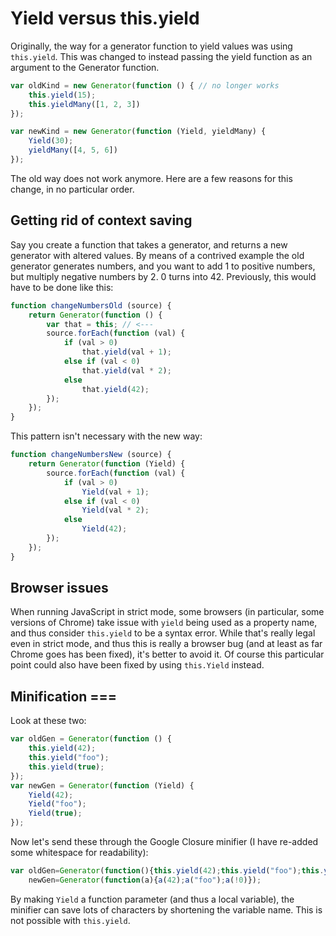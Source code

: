 # Yield versus this.yield

Originally, the way for a generator function to yield values was using `this.yield`. This was
changed to instead passing the yield function as an argument to the Generator function.

```javascript
var oldKind = new Generator(function () { // no longer works
    this.yield(15);
    this.yieldMany([1, 2, 3])
});

var newKind = new Generator(function (Yield, yieldMany) {
    Yield(30);
    yieldMany([4, 5, 6])
});
```

The old way does not work anymore. Here are a few reasons for this change, in no particular order.

## Getting rid of context saving

Say you create a function that takes a generator, and returns a new generator with altered values.
By means of a contrived example the old generator generates numbers, and you want to add 1 to
positive numbers, but multiply negative numbers by 2. 0 turns into 42. Previously, this would have
to be done like this:

```javascript
function changeNumbersOld (source) {
    return Generator(function () {
        var that = this; // <---
        source.forEach(function (val) {
            if (val > 0)
                that.yield(val + 1);
            else if (val < 0)
                that.yield(val * 2);
            else
                that.yield(42);
        });
    });
}
```

This pattern isn't necessary with the new way:

```javascript
function changeNumbersNew (source) {
    return Generator(function (Yield) {
        source.forEach(function (val) {
            if (val > 0)
                Yield(val + 1);
            else if (val < 0)
                Yield(val * 2);
            else
                Yield(42);
        });
    });
}
```

## Browser issues

When running JavaScript in strict mode, some browsers (in particular, some versions of Chrome) take
issue with `yield` being used as a property name, and thus consider `this.yield` to be a syntax
error. While that's really legal even in strict mode, and thus this is really a browser bug (and at
least as far Chrome goes has been fixed), it's better to avoid it. Of course this particular point
could also have been fixed by using `this.Yield` instead.

## Minification ===

Look at these two:

```javascript
var oldGen = Generator(function () {
    this.yield(42);
    this.yield("foo");
    this.yield(true);
});
var newGen = Generator(function (Yield) {
    Yield(42);
    Yield("foo");
    Yield(true);
});
```

Now let's send these through the Google Closure minifier (I have re-added some whitespace for
readability):
```javascript
var oldGen=Generator(function(){this.yield(42);this.yield("foo");this.yield(!0)}),
    newGen=Generator(function(a){a(42);a("foo");a(!0)});
```

By making `Yield` a function parameter (and thus a local variable), the minifier can save lots of
characters by shortening the variable name. This is not possible with `this.yield`.

